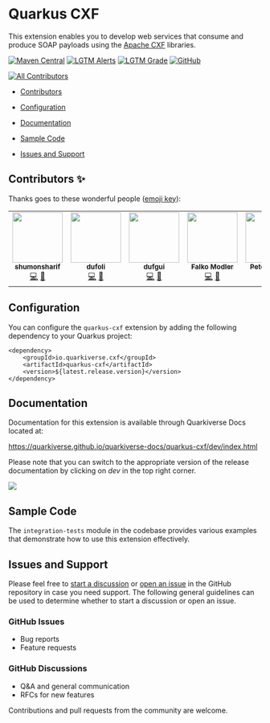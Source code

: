 # Quarkus CXF

This extension enables you to develop web services that consume and produce SOAP payloads using the [Apache CXF](https://cxf.apache.org/) libraries.

[![Maven Central](https://img.shields.io/maven-central/v/io.quarkiverse.cxf/quarkus-cxf?logo=apache-maven&style=for-the-badge)](https://search.maven.org/artifact/io.quarkiverse.cxf/quarkus-cxf)
[![LGTM Alerts](https://img.shields.io/lgtm/alerts/github/quarkiverse/quarkus-cxf?logo=lgtm&style=for-the-badge)](https://lgtm.com/projects/g/quarkiverse/quarkus-cxf/alerts/)
[![LGTM Grade](https://img.shields.io/lgtm/grade/java/github/quarkiverse/quarkus-cxf?logo=lgtm&style=for-the-badge)](https://lgtm.com/projects/g/quarkiverse/quarkus-cxf/context:java)
[![GitHub](https://img.shields.io/github/license/quarkiverse/quarkus-cxf?color=blue&style=for-the-badge)](https://github.com/quarkiverse/quarkus-cxf/blob/master/LICENSE)
<!-- ALL-CONTRIBUTORS-BADGE:START - Do not remove or modify this section -->
[![All Contributors](https://img.shields.io/badge/all_contributors-5-orange.svg?style=flat-square)](#contributors-)
<!-- ALL-CONTRIBUTORS-BADGE:END -->

-   [Contributors](#contributors-)

-   [Configuration](#configuration)

-   [Documentation](#documentation)

-   [Sample Code](#sample-code)

-   [Issues and Support](#issues-and-support)

## Contributors ✨

Thanks goes to these wonderful people ([emoji key](https://allcontributors.org/docs/en/emoji-key)):

<!-- ALL-CONTRIBUTORS-LIST:START - Do not remove or modify this section -->
<!-- prettier-ignore-start -->
<!-- markdownlint-disable -->
<table>
  <tr>
    <td align="center"><a href="https://github.com/shumonsharif"><img src="https://avatars2.githubusercontent.com/u/13334073?v=4?s=100" width="100px;" alt=""/><br /><sub><b>shumonsharif</b></sub></a><br /><a href="https://github.com/quarkiverse/quarkus-cxf/commits?author=shumonsharif" title="Code">💻</a> <a href="#maintenance-shumonsharif" title="Maintenance">🚧</a></td>
    <td align="center"><a href="https://github.com/dufoli"><img src="https://avatars0.githubusercontent.com/u/202057?v=4?s=100" width="100px;" alt=""/><br /><sub><b>dufoli</b></sub></a><br /><a href="https://github.com/quarkiverse/quarkus-cxf/commits?author=dufoli" title="Code">💻</a> <a href="#maintenance-dufoli" title="Maintenance">🚧</a></td>
    <td align="center"><a href="https://github.com/dufgui"><img src="https://avatars0.githubusercontent.com/u/237211?v=4?s=100" width="100px;" alt=""/><br /><sub><b>dufgui</b></sub></a><br /><a href="https://github.com/quarkiverse/quarkus-cxf/commits?author=dufgui" title="Code">💻</a> <a href="#maintenance-dufgui" title="Maintenance">🚧</a></td>
    <td align="center"><a href="https://github.com/famod"><img src="https://avatars.githubusercontent.com/u/22860528?v=4?s=100" width="100px;" alt=""/><br /><sub><b>Falko Modler</b></sub></a><br /><a href="https://github.com/quarkiverse/quarkus-cxf/commits?author=famod" title="Code">💻</a> <a href="#maintenance-famod" title="Maintenance">🚧</a></td>
    <td align="center"><a href="https://twitter.com/ppalaga"><img src="https://avatars.githubusercontent.com/u/1826249?v=4?s=100" width="100px;" alt=""/><br /><sub><b>Peter Palaga</b></sub></a><br /><a href="https://github.com/quarkiverse/quarkus-cxf/commits?author=ppalaga" title="Code">💻</a></td>
  </tr>
</table>

<!-- markdownlint-restore -->
<!-- prettier-ignore-end -->

<!-- ALL-CONTRIBUTORS-LIST:END -->

## Configuration

You can configure the `quarkus-cxf` extension by adding the following dependency to your Quarkus project:

    <dependency>
        <groupId>io.quarkiverse.cxf</groupId>
        <artifactId>quarkus-cxf</artifactId>
        <version>${latest.release.version}</version>
    </dependency>

## Documentation

Documentation for this extension is available through Quarkiverse Docs located at:

<https://quarkiverse.github.io/quarkiverse-docs/quarkus-cxf/dev/index.html>

Please note that you can switch to the appropriate version of the release documentation by clicking on *dev* in the top right corner.

![](https://user-images.githubusercontent.com/13334073/119669482-19640a80-be06-11eb-8184-9f063166276a.jpg)

## Sample Code

The `integration-tests` module in the codebase provides various examples that demonstrate how to use this extension effectively.

## Issues and Support

Please feel free to [start a discussion](https://github.com/quarkiverse/quarkus-cxf/discussions) or [open an issue](https://github.com/quarkiverse/quarkus-cxf/issues/new) in the GitHub repository in case you need support. The following general guidelines can be used to determine whether to start a discussion or open an issue.

### GitHub Issues
-   Bug reports
-   Feature requests

### GitHub Discussions
-   Q&A and general communication
-   RFCs for new features

Contributions and pull requests from the community are welcome.
